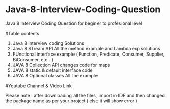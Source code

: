# Java-8-Interview-Coding-Question
Java 8 Interview Coding Question for beginer to profesional level

#Table contents 

1. Java 8 Interview coding Solutions
2. Java 8 STream API All the method example and Lambda exp solutions 
3. FUnctional interface example ( Function, Predicate, Consumer, Supplier, BiConsumer, etc...)
4. JAVA 8 Collection API changes code for maps
5. JAVA 8 static & default interface code
6. JAVA 8 Optional classes All the example

#Youtube Channel & Video Link 

Please note : after downloading all the files, import in IDE and then changed the package name as per your project ( else it will show error )
